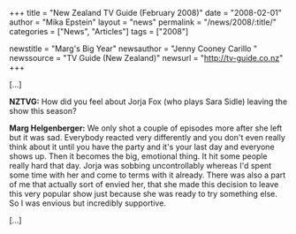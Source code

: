 +++
title = "New Zealand TV Guide (February 2008)"
date = "2008-02-01"
author = "Mika Epstein"
layout = "news"
permalink = "/news/2008/:title/"
categories = ["News", "Articles"]
tags = ["2008"]

newstitle = "Marg's Big Year"
newsauthor = "Jenny Cooney Carillo  "
newssource = "TV Guide (New Zealand)"
newsurl = "http://tv-guide.co.nz"
+++

[...]

**NZTVG:** How did you feel about Jorja Fox (who plays Sara Sidle) leaving the show this season?

**Marg Helgenberger:** We only shot a couple of episodes more after she left but it was sad. Everybody reacted very differently and you don't even really think about it until you have the party and it's your last day and everyone shows up. Then it becomes the big, emotional thing. It hit some people really hard that day. Jorja was sobbing uncontrollably whereas I'd spent some time with her and come to terms with it already. There was also a part of me that actually sort of envied her, that she made this decision to leave this very popular show just because she was ready to try something else. So I was envious but incredibly supportive.

[...]

